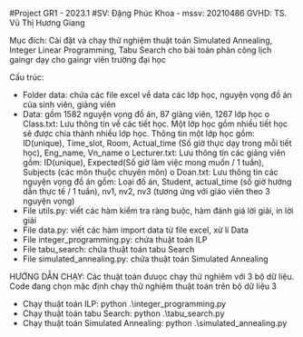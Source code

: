 #Project GR1 - 2023.1
#SV: Đặng Phúc Khoa - mssv: 20210486
GVHD: TS. Vũ Thị Hương Giang

Mục đích: Cài đặt và chạy thử nghiệm thuật toán Simulated Annealing, Integer Linear Programming, Tabu Search cho bài toán phân công lịch gaingr dạy cho gaingr viên trường đại học

Cấu trúc: 
-	Folder data: chứa các file excel về data các lớp học, nguyện vọng đồ án của sinh viên, giảng viên
-	Data: gồm 1582 nguyện vọng đồ án, 87 giảng viên, 1267 lớp học
o	Class.txt: Lưu thông tin về các tiết học. Một lớp học gồm nhiều tiết học sẽ được chia thành nhiều lớp học. Thông tin một lớp học gồm: ID(unique), Time_slot, Room, Actual_time (Số giờ thực dạy trong mỗi tiết học), Eng_name, Vn_name
o	Lecturer.txt: Lưu thông tin các giảng viên gồm: ID(unique), Expected(Số giờ làm việc mong muốn / 1 tuần), Subjects (các môn thuộc chuyên môn)
o	Doan.txt: Lưu thông tin các nguyện vọng đồ án gồm: Loại đồ án, Student, actual_time (số giờ hướng dẫn thực tế / 1 tuần), nv1, nv2, nv3 (tương ứng với giáo viên theo 3 nguyện vọng)
- File utils.py: viết các hàm kiểm tra ràng buộc, hàm đánh giá lời giải, in lời giải
- File data.py: viết các hàm import data từ file excel, xử lí Data
- File integer_programming.py: chứa thuật toán ILP
- File tabu_search: chứa thuật toán tabu Search
- File simulated_annealing.py: chứa thuật toán Simulated Annealing

HƯỚNG DẪN CHẠY:
Các thuật toán đưuọc chạy thử nghiêm với 3 bộ dữ liệu. Code đang chọn mặc định chạy thử nghiệm thuật toán trên bộ dữ liệu 3

+ Chạy thuật toán ILP: python .\integer_programming.py
+ Chạy thuật toán tabu Search: python .\tabu_search.py
+ Chạy thuật toán Simulated Annealing: python .\simulated_annealing.py
